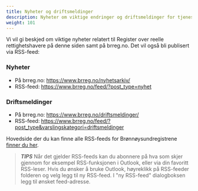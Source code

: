 ```yaml
---
title: Nyheter og driftsmeldinger
description: Nyheter om viktige endringer og driftsmeldinger for tjenestene
weight: 101
---
```


Vi vil gi beskjed om viktige nyheter relatert til Register over reelle rettighetshavere på denne siden samt på brreg.no. Det vil også bli publisert via RSS-feed:

### Nyheter 
* På brreg.no: https://www.brreg.no/nyhetsarkiv/ 
* RSS-feed: https://www.brreg.no/feed/?post_type=nyhet

### Driftsmeldinger
* På brreg.no: https://www.brreg.no/driftsmeldinger/
* RSS-feed: https://www.brreg.no/feed/?post_type&varslingskategori=driftsmeldinger

Hovedside der du kan finne alle RSS-feeds for Brønnøysundregistrene [finner du her](https://www.brreg.no/produkter-og-tjenester/rss-feed/).

> **_TIPS_** Når det gjelder RSS-feeds kan du abonnere på hva som skjer gjennom for eksempel RSS-funksjonen i Outlook, eller via din favoritt RSS-leser. Hvis du ønsker å bruke Outlook, høyreklikk på RSS-feeder folderen og velg legg til ny RSS-feed. I "ny RSS-feed" dialogboksen legg til ønsket feed-adresse.
